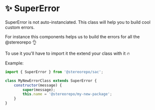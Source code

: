 # ✨ SuperError

SuperError is not auto-instanciated. This class will help you to build cool custom errors.

For instance this components helps us to build the errors for all the @stereorepo 👌

To use it you'll have to import it the extend your class with it 🔥

Example:

```js
import { SuperError } from '@stereorepo/sac';

class MyNewErrorClass extends SuperError {
    constructor(message) {
        super(message);
        this.name = '@stereorepo/my-new-package';
    }
}
```
